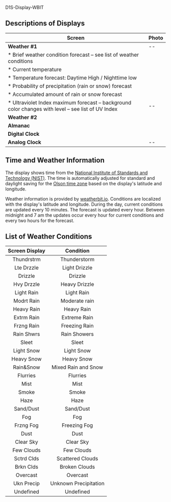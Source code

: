 D1S-Display-WBIT

## Descriptions of Displays

|Screen |Photo |
|--|--|
|**Weather #1** | -- |
|  * Brief weather condition forecast – see list of weather conditions | |
|  * Current temperature | |
|  * Temperature forecast: Daytime High / Nighttime low  | |
|  * Probability of precipitation (rain or snow) forecast | |
|  * Accumulated amount of rain or snow forecast | |
|  * Ultraviolet Index maximum forecast – background color changes with level – see list of UV Index | -- |
|**Weather #2**| |
|**Almanac**| |
|**Digital Clock**| |
|**Analog Clock**| -- |

## Time and Weather Information
The display shows time from the [National Institute of Standards and Technology (NIST)](https://en.wikipedia.org/wiki/National_Institute_of_Standards_and_Technology). The time is automatically adjusted for standard and daylight saving for the [Olson time zone](https://en.wikipedia.org/wiki/Tz_database) based on the display's latitude and longitude. 

Weather information is provided by [weatherbit.io](https://www.weatherbit.io/). Conditions are localized with the display's latitude and longitude. During the day, current conditions are updated every 10 minutes. The forecast is updated every hour. Between midnight and 7 am the updates occur every hour for current conditions and every two hours for the forecast.

## List of Weather Conditions

|Screen Display |Condition |
|:---:|:---:|
|Thundrstrm |Thunderstorm |
|Lte Drzzle |Light Drizzle |
|Drizzle |Drizzle   |
|Hvy Drzzle |Heavy Drizzle |
|Light Rain  |Light Rain  |
|Modrt Rain |Moderate rain |
|Heavy Rain |Heavy Rain |
|Extrm Rain |Extreme Rain |
|Frzng Rain |Freezing Rain |
|Rain Shwrs |Rain Showers |
|Sleet |Sleet |
|Light Snow |Light Snow |
|Heavy Snow |Heavy Snow |
|Rain&Snow |Mixed Rain and Snow |
|Flurries |Flurries   |
|Mist |Mist |
|Smoke |Smoke |
|Haze |Haze |
|Sand/Dust |Sand/Dust   |
|Fog |Fog |
|Frzng Fog |Freezing Fog |
|Dust |Dust |
|Clear Sky |Clear Sky |
|Few Clouds |Few Clouds |
|Sctrd Clds |Scattered Clouds |
|Brkn Clds |Broken Clouds |
|Overcast |Overcast |
|Ukn Precip |Unknown Precipitation |
|Undefined |Undefined |

